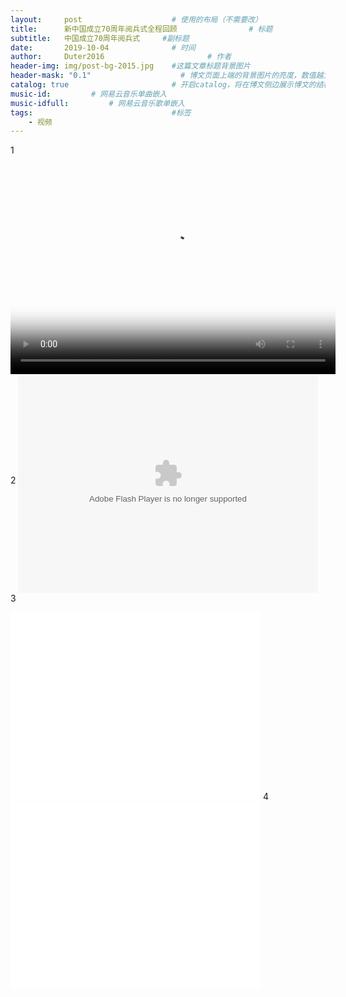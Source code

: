 ```yaml
---
layout:     post   				    # 使用的布局（不需要改）
title:      新中国成立70周年阅兵式全程回顾				# 标题 
subtitle:   中国成立70周年阅兵式     #副标题
date:       2019-10-04 				# 时间
author:     Duter2016 						# 作者
header-img: img/post-bg-2015.jpg 	#这篇文章标题背景图片
header-mask: "0.1"                    # 博文页面上端的背景图片的亮度，数值越大越黑暗
catalog: true 						# 开启catalog，将在博文侧边展示博文的结构
music-id:         # 网易云音乐单曲嵌入
music-idfull:         # 网易云音乐歌单嵌入
tags:								#标签
    - 视频
---
```

1
<br>
<video src="//player.youku.com/embed/XMzIwNDA4OTk5Mg" controls="controls" width="520" height="350" poster="https://duter2016.github.io/img/post-bg-unix-linux.jpg">您的浏览器不支持 video 标签！</video>
<br>
2
<embed src="//player.video.iqiyi.com/61bf0954c478bf5c9bb227f2d5570f66/0/0/v_19ru3swhjo.swf-albumId=7793487800-tvId=7793487800-isPurchase=0-cnId=undefined" allowFullScreen="true" quality="high" width="480" height="350" align="middle" allowScriptAccess="always" type="application/x-shockwave-flash">
3
<iframe width="400" height="300" src="//player.youku.com/embed/XMzIwNDA4OTk5Mg==" frameborder="0" allowfullscreen></iframe>
4
<iframe width="400" height="300" src="//player.youku.com/embed/XMzIwNDA4OTk5Mg" frameborder="0" allowfullscreen></iframe>
